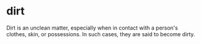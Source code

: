 # dirt
Dirt is an unclean matter, especially when in contact with a person's clothes, skin, or possessions. In such cases, they are said to become dirty.
